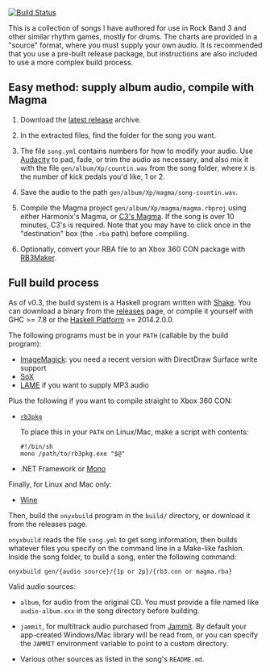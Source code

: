[![Build Status](https://travis-ci.org/mtolly/onyxite-customs.svg?branch=master)](https://travis-ci.org/mtolly/onyxite-customs)

This is a collection of songs I have authored for use in Rock Band 3 and other
similar rhythm games, mostly for drums. The charts are provided in a "source"
format, where you must supply your own audio. It is recommended that you use a
pre-built release package, but instructions are also included to use a more
complex build process.

## Easy method: supply album audio, compile with Magma

  1. Download the [latest release][releases] archive.

[releases]: https://github.com/mtolly/onyxite-customs/releases

  2. In the extracted files, find the folder for the song you want.

  3. The file `song.yml` contains numbers for how to modify your audio.
    Use [Audacity][] to pad, fade, or trim the audio as necessary, and also mix
    it with the file `gen/album/Xp/countin.wav` from the song folder, where
    `X` is the number of kick pedals you'd like, 1 or 2.

[Audacity]: http://audacity.sourceforge.net/

  4. Save the audio to the path `gen/album/Xp/magma/song-countin.wav`.

  5. Compile the Magma project `gen/album/Xp/magma/magma.rbproj` using either
    Harmonix's Magma, or [C3's Magma][c3magma]. If the song is over 10 minutes,
    C3's is required. Note that you may have to click once in the
    "destination" box (the `.rba` path) before compiling.

[c3magma]: http://www.pksage.com/ccc/forums/viewtopic.php?f=12&t=381

  6. Optionally, convert your RBA file to an Xbox 360 CON package with
    [RB3Maker][].

[RB3Maker]: http://rockband.scorehero.com/forum/viewtopic.php?t=34542

## Full build process

As of v0.3, the build system is a Haskell program written with
[Shake](http://community.haskell.org/~ndm/shake/).
You can download a binary from the
[releases](https://github.com/mtolly/onyxite-customs/releases) page,
or compile it yourself with GHC >= 7.8 or the
[Haskell Platform](https://www.haskell.org/platform/) >= 2014.2.0.0.

The following programs must be in your `PATH` (callable by the build program):

  * [ImageMagick](http://www.imagemagick.org):
    you need a recent version with DirectDraw Surface write support
  * [SoX](http://sox.sourceforge.net/)
  * [LAME](http://lame.sourceforge.net/) if you want to supply MP3 audio

Plus the following if you want to compile straight to Xbox 360 CON:

  * [`rb3pkg`](https://github.com/mtolly/rb3tools/releases/download/v0.1/rb3pkg_v0.1_dotnet.zip)

    To place this in your `PATH` on Linux/Mac, make a script with contents:

        #!/bin/sh
        mono /path/to/rb3pkg.exe "$@"

  * .NET Framework or [Mono](http://www.mono-project.com)

Finally, for Linux and Mac only:

  * [Wine](http://www.winehq.org)

Then, build the `onyxbuild` program in the `build/` directory, or download it
from the releases page.

`onyxbuild` reads the file `song.yml` to get song information, then builds
whatever files you specify on the command line in a Make-like fashion. Inside
the song folder, to build a song, enter the following command:

    onyxbuild gen/{audio source}/{1p or 2p}/{rb3.con or magma.rba}

Valid audio sources:

  * `album`, for audio from the original CD. You must provide a file named like
    `audio-album.xxx` in the song directory before building.

  * `jammit`, for multitrack audio purchased from [Jammit](http://www.jammit.com/).
    By default your app-created Windows/Mac library will be read from, or you
    can specify the `JAMMIT` environment variable to point to a custom directory.

  * Various other sources as listed in the song's `README.md`.
